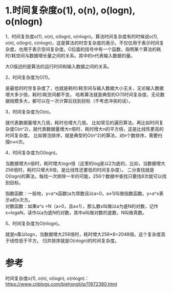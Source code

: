 # 1.时间复杂度o\(1\), o\(n\), o\(logn\), o\(nlogn\)

1、时间复杂度o\(1\), o\(n\), o\(logn\), o\(nlogn\)。算法时间复杂度有的时候说o\(1\), o\(n\), o\(logn\), o\(nlogn\)，这是算法的时空复杂度的表示。不仅仅用于表示时间复杂度，也用于表示空间复杂度。O后面的括号中有一个函数，指明某个算法的耗时/耗空间与数据增长量之间的关系。其中的n代表输入数据的量。

大O描述的是算法的运行时间和输入数据之间的关系。

2、时间复杂度为O\(1\)。

是最低的时空复杂度了，也就是耗时/耗空间与输入数据大小无关，无论输入数据增大多少倍，耗时/耗空间都不变。 哈希算法就是典型的O\(1\)时间复杂度，无论数据规模多大，都可以在一次计算后找到目标（不考虑冲突的话）。

3、时间复杂度为O\(n\)。

就代表数据量增大几倍，耗时也增大几倍。 比如常见的遍历算法。再比如时间复杂度O\(n^2\)，就代表数据量增大n倍时，耗时增大n的平方倍，这是比线性更高的时间复杂度。 比如冒泡排序，就是典型的O\(n^2\)的算法，对n个数排序，需要扫描n×n次。

4、时间复杂度为O\(logn\)。

当数据增大n倍时，耗时增大logn倍（这里的log是以2为底的，比如，当数据增大256倍时，耗时只增大8倍，是比线性还要低的时间复杂度）。 二分查找就是O\(logn\)的算法，每找一次排除一半的可能，256个数据中查找只要找8次就可以找到目标。

指数函数：一般地，y=a^x函数\(a为常数且以a&gt;0，a≠1\)叫做指数函数。y=a^x表示a的x次方。  
对数函数：如果a^x =N（a&gt;0，且a≠1），那么数x叫做以a为底N的对数，记作x=logaN，读作以a为底N的对数，其中a叫做对数的底数，N叫做真数。

5、时间复杂度为O\(nlogn\)。

就是n乘以logn，当数据增大256倍时，耗时增大256\*8=2048倍。这个复杂度高于线性低于平方。 归并排序就是O\(nlogn\)的时间复杂度。

# 参考

时间复杂度o\(1\), o\(n\), o\(logn\), o\(nlogn\)：
https://www.cnblogs.com/biehongli/p/11672380.html

